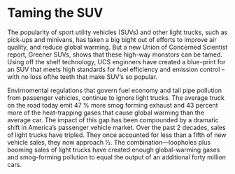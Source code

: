 # Taming the SUV
The popularity of sport utility vehicles (SUVs) and other light trucks, such as pick-ups and minivans, has taken a big bight out of efforts to improve air quality, and reduce global warming. But a new Union of Concerned Scientist report, Greener SUVs, shows that these high-way monstors can be tamed. Using off the shelf technology, UCS enginners have created a blue-print for an SUV that meets high standards for fuel efficiency and emission control – with no loss ofthe teeth that make SUV’s so popular.

Envirnomental regulations that govern fuel economy and tail pipe pollution from passenger vehicles, continue to ignore light trucks. The average truck on the road today emit 47 % more smog forming exhaust and 43 percent more of the heat-trapping gases that cause global warming than the average car. The impact of this gap
has been compounded by a dramatic shift in America’s passenger vehicle market. Over the past 2 decades, sales of light trucks have tripled. They once accounted for less than a fifth of new vehicle sales, they now approach 1⁄2. The combination—loopholes plus booming sales of light trucks have created enough global-warming gases and smog-forming pollution to equal the output of an additional forty million cars.